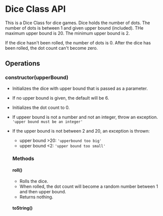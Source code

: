 # Dice Class API

This is a Dice Class for dice games. Dice holds the number of dots.
The number of dots is between 1 and given upper bound (included).
THe maximum upper bound is 20.
The minimum upper bound is 2.

If the dice hasn't been rolled, the number of dots is 0. After the dice has been rolled,
the dot count can't become zero.

## Operations

### **constructor(upperBound)**

- Initializes the dice with upper bound that is passed as a parameter.
- If no upper bound is given, the default will be 6.
- Initializes the dot count to 0.

- If uppeer bound is not a number and not an integer, throw an exception.
  `'upper bound must be an integer'`

- If the upper bound is not between 2 and 20, an exception is thrown:

  - upper bound >20: `'upperbound too big'`
  - upper bound <2: `'upper bound too small'`

  ### Methods

  #### **roll()**

  - Rolls the dice.
  - When rolled, the dot count will become a random number between 1 and then upper bound.
  - Returns nothing.

  #### **toString()**
